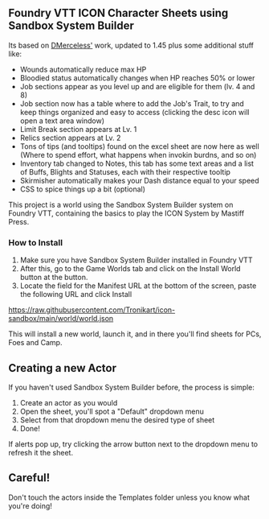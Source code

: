 ## Foundry VTT ICON Character Sheets using Sandbox System Builder

Its based on [DMerceless'](https://gitlab.com/danielrbs/icon-sandbox-world/-/tree/main/) work, updated to 1.45 plus some additional stuff like:

- Wounds automatically reduce max HP
- Bloodied status automatically changes when  HP reaches 50% or lower
- Job sections appear as you level up and are eligible for them (lv. 4 and 8)
- Job section now has a table where to add the Job's Trait, to try and keep things organized and easy to access (clicking the desc icon will open a text area window)
- Limit Break section appears at Lv. 1
- Relics section appears at Lv. 2
- Tons of tips (and tooltips) found on the excel sheet are now here as well (Where to spend effort, what happens when invokin burdns, and so on)
- Inventory tab changed to Notes, this tab has some text areas and a list of Buffs, Blights and Statuses, each with their respective tooltip
- Skirmisher automatically makes your  Dash distance equal to your speed
- CSS to spice things up a bit (optional)

This project is a world using the Sandbox System Builder system on Foundry VTT, containing the basics to play the ICON System by Mastiff Press.


### How to Install

1. Make sure you have Sandbox System Builder installed in Foundry VTT
2. After this, go to the Game Worlds tab and click on the Install World button at the button.
3. Locate the field for the Manifest URL at the bottom of the screen, paste the following URL and click Install

https://raw.githubusercontent.com/Tronikart/icon-sandbox/main/world/world.json

This will install a new world, launch it, and in there you'll find sheets for PCs, Foes and Camp. 

## Creating a new Actor

If you haven't used Sandbox System Builder before, the process is simple: 
1. Create an actor as you would
2. Open the sheet, you'll spot a "Default" dropdown menu
3. Select from that dropdown menu the desired type of sheet
4. Done!

If alerts pop up, try clicking the arrow button next to the dropdown menu to refresh it the sheet.

## Careful!

Don't touch the actors inside the Templates folder unless you know what you're doing!
